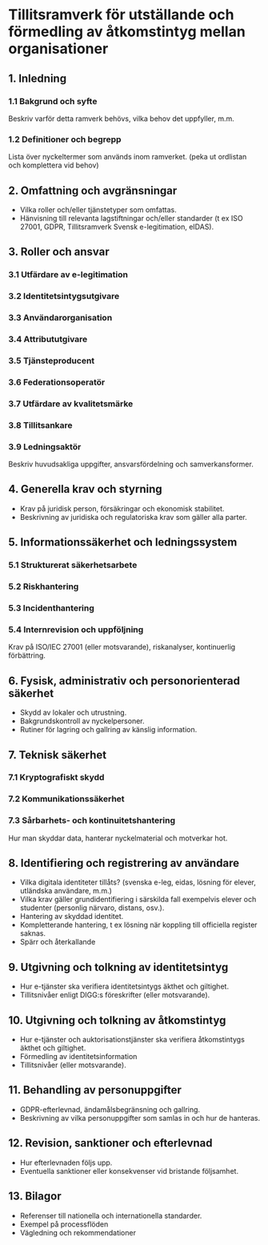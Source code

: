 # Tillitsramverk för utställande och förmedling av åtkomstintyg mellan organisationer

## 1. Inledning
### 1.1 Bakgrund och syfte
Beskriv varför detta ramverk behövs, vilka behov det uppfyller, m.m.

### 1.2 Definitioner och begrepp
Lista över nyckeltermer som används inom ramverket. (peka ut ordlistan och komplettera vid behov)

## 2. Omfattning och avgränsningar
- Vilka roller och/eller tjänstetyper som omfattas.
- Hänvisning till relevanta lagstiftningar och/eller standarder (t ex ISO 27001, GDPR, Tillitsramverk Svensk e-legitimation, eIDAS).

## 3. Roller och ansvar
### 3.1 Utfärdare av e-legitimation
### 3.2 Identitetsintygsutgivare
### 3.3 Användarorganisation
### 3.4 Attribututgivare
### 3.5 Tjänsteproducent
### 3.6 Federationsoperatör
### 3.7 Utfärdare av kvalitetsmärke
### 3.8 Tillitsankare
### 3.9 Ledningsaktör
Beskriv huvudsakliga uppgifter, ansvarsfördelning och samverkansformer.

## 4. Generella krav och styrning
- Krav på juridisk person, försäkringar och ekonomisk stabilitet.
- Beskrivning av juridiska och regulatoriska krav som gäller alla parter.

## 5. Informationssäkerhet och ledningssystem
### 5.1 Strukturerat säkerhetsarbete
### 5.2 Riskhantering
### 5.3 Incidenthantering
### 5.4 Internrevision och uppföljning
Krav på ISO/IEC 27001 (eller motsvarande), riskanalyser, kontinuerlig förbättring.

## 6. Fysisk, administrativ och personorienterad säkerhet
- Skydd av lokaler och utrustning.
- Bakgrundskontroll av nyckelpersoner.
- Rutiner för lagring och gallring av känslig information.

## 7. Teknisk säkerhet
### 7.1 Kryptografiskt skydd
### 7.2 Kommunikationssäkerhet
### 7.3 Sårbarhets- och kontinuitetshantering
Hur man skyddar data, hanterar nyckelmaterial och motverkar hot.

## 8. Identifiering och registrering av användare
- Vilka digitala identiteter tillåts? (svenska e-leg, eidas, lösning för elever, utländska användare, m.m.)
- Vilka krav gäller grundidentifiering i särskilda fall exempelvis elever och studenter (personlig närvaro, distans, osv.).
- Hantering av skyddad identitet.
- Kompletterande hantering, t ex lösning när koppling till officiella register saknas.
- Spärr och återkallande

## 9. Utgivning och tolkning av identitetsintyg
- Hur e-tjänster ska verifiera identitetsintygs äkthet och giltighet.
- Tillitsnivåer enligt DIGG:s föreskrifter (eller motsvarande).

## 10. Utgivning och tolkning av åtkomstintyg
- Hur e-tjänster och auktorisationstjänster ska verifiera åtkomstintygs äkthet och giltighet.
- Förmedling av identitetsinformation
- Tillitsnivåer (eller motsvarande).

## 11. Behandling av personuppgifter
- GDPR-efterlevnad, ändamålsbegränsning och gallring.
- Beskrivning av vilka personuppgifter som samlas in och hur de hanteras.

## 12. Revision, sanktioner och efterlevnad
- Hur efterlevnaden följs upp.
- Eventuella sanktioner eller konsekvenser vid bristande följsamhet.

## 13. Bilagor
- Referenser till nationella och internationella standarder.
- Exempel på processflöden
- Vägledning och rekommendationer
